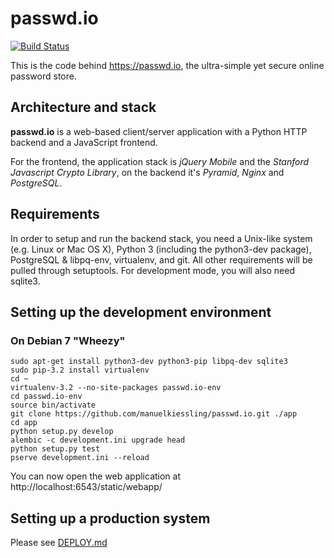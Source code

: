 # passwd.io

[![Build Status](https://travis-ci.org/manuelkiessling/passwd.io.png?branch=master)](https://travis-ci.org/manuelkiessling/passwd.io)

This is the code behind https://passwd.io, the ultra-simple yet secure online
password store.

## Architecture and stack

**passwd.io** is a web-based client/server application with a Python HTTP
backend and a JavaScript frontend.

For the frontend, the application stack is *jQuery Mobile* and the
*Stanford Javascript Crypto Library*, on the backend it's *Pyramid*, *Nginx* and
*PostgreSQL*.

## Requirements

In order to setup and run the backend stack, you need a Unix-like system (e.g.
Linux or Mac OS X), Python 3 (including the python3-dev package), PostgreSQL &
libpq-env, virtualenv, and git. All other requirements will be pulled through
setuptools. For development mode, you will also need sqlite3.

## Setting up the development environment

### On Debian 7 "Wheezy"
    sudo apt-get install python3-dev python3-pip libpq-dev sqlite3
    sudo pip-3.2 install virtualenv
    cd ~
    virtualenv-3.2 --no-site-packages passwd.io-env
    cd passwd.io-env
    source bin/activate
    git clone https://github.com/manuelkiessling/passwd.io.git ./app
    cd app
    python setup.py develop
    alembic -c development.ini upgrade head
    python setup.py test
    pserve development.ini --reload

You can now open the web application at http://localhost:6543/static/webapp/

## Setting up a production system

Please see
[DEPLOY.md](https://github.com/ManuelKiessling/passwd.io/blob/master/DEPLOY.md)
